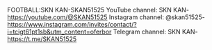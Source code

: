 FOOTBALL:SKN KAN-SKAN51525
YouTube channel: SKN KAN- https://youtube.com/@SKAN51525
Instagram channel: @skan51525- 
https://www.instagram.com/invites/contact/?i=tcigt61pt1sb&utm_content=oferbor
Telegram channel: SKN KAN- https://t.me/SKAN51525